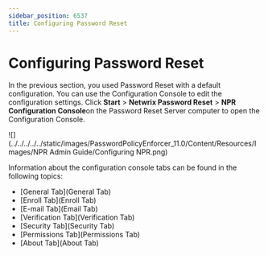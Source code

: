 ```yaml
---
sidebar_position: 6537
title: Configuring Password Reset
---
```


# Configuring Password Reset

In the previous section, you used Password Reset with a default configuration. You can use the Configuration Console to edit the configuration settings. Click **Start** > **Netwrix Password Reset** > **NPR Configuration Console**on the Password Reset Server computer to open the Configuration Console.

![](../../../../../static/images/PasswordPolicyEnforcer_11.0/Content/Resources/Images/NPR Admin Guide/Configuring NPR.png)

Information about the configuration console tabs can be found in the following topics:

* [General Tab](General Tab)
* [Enroll Tab](Enroll Tab)
* [E-mail Tab](Email Tab)
* [Verification Tab](Verification Tab)
* [Security Tab](Security Tab)
* [Permissions Tab](Permissions Tab)
* [About Tab](About Tab)